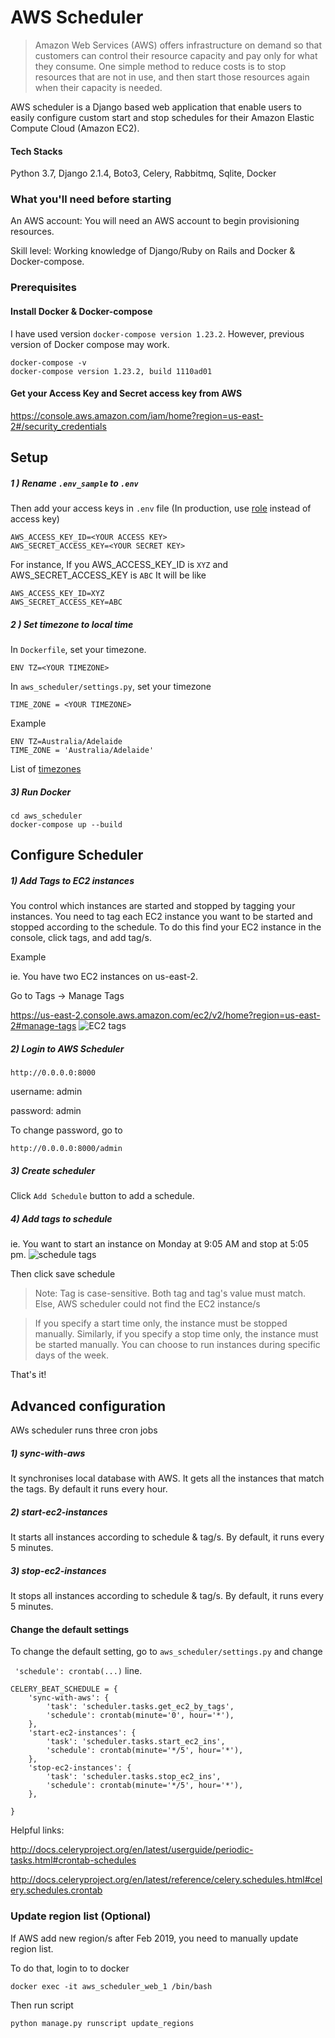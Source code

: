 # AWS Scheduler

> Amazon Web Services (AWS) offers infrastructure on demand so that customers can control their resource capacity and pay only for what they consume. 
One simple method to reduce costs is to stop resources that are not in use, and then start those resources again when their capacity is needed.

AWS scheduler is a Django based web application that enable users to easily configure custom start and stop schedules for their Amazon Elastic Compute Cloud (Amazon EC2).



#### Tech Stacks
Python 3.7, Django 2.1.4, Boto3, Celery, Rabbitmq, Sqlite, Docker

###  What you'll need before starting

An AWS account: You will need an AWS account to begin provisioning resources.

Skill level: Working knowledge of Django/Ruby on Rails and Docker & Docker-compose.


### Prerequisites

#### Install Docker & Docker-compose
I have used version `docker-compose version 1.23.2`. However, previous version of Docker compose may work. 
```
docker-compose -v
docker-compose version 1.23.2, build 1110ad01

```
#### Get your Access Key and Secret access key from AWS
https://console.aws.amazon.com/iam/home?region=us-east-2#/security_credentials

## Setup

#####  1 ) Rename `.env_sample` to `.env`

Then add your access keys in `.env` file
(In production, use [role](https://docs.aws.amazon.com/IAM/latest/UserGuide/id_roles.html) instead of access key)

```
AWS_ACCESS_KEY_ID=<YOUR ACCESS KEY>
AWS_SECRET_ACCESS_KEY=<YOUR SECRET KEY>

```
For instance, If you AWS_ACCESS_KEY_ID is `XYZ` and AWS_SECRET_ACCESS_KEY is `ABC`
It will be like
```
AWS_ACCESS_KEY_ID=XYZ
AWS_SECRET_ACCESS_KEY=ABC
```


##### 2 ) Set timezone to local time

In `Dockerfile`, set your timezone.
```
ENV TZ=<YOUR TIMEZONE>
```

In `aws_scheduler/settings.py`, set your timezone

```
TIME_ZONE = <YOUR TIMEZONE>
```

Example

```
ENV TZ=Australia/Adelaide
TIME_ZONE = 'Australia/Adelaide'
```
List of [timezones](Timezone_list.txt)

##### 3) Run Docker
 
```
cd aws_scheduler
docker-compose up --build 
```




## Configure Scheduler

##### 1) Add Tags to EC2 instances
You control which instances are started and stopped by tagging your instances.
You need to tag each EC2 instance you want to be started and stopped according to the schedule. 
To do this find your EC2 instance in the console, click tags, and add tag/s.

Example

ie. You have two EC2 instances on us-east-2. 

Go to Tags -> Manage Tags

https://us-east-2.console.aws.amazon.com/ec2/v2/home?region=us-east-2#manage-tags
![EC2 tags](tags.png)


##### 2) Login to AWS Scheduler

```
http://0.0.0.0:8000
```

username: admin

password: admin

To change password, go to

```
http://0.0.0.0:8000/admin

```

##### 3) Create scheduler 

Click `Add Schedule` button to add a schedule.

##### 4) Add tags to schedule
ie. You want to start an instance on Monday at 9:05 AM and stop at 5:05 pm.
![schedule tags](schedule_tags.png)

Then click save schedule
> Note: Tag is case-sensitive. Both tag and tag's value must match.
> Else, AWS scheduler could not find the EC2 instance/s 

> If you specify a start time only, the instance must be stopped manually. Similarly, if you specify a stop time only, the instance must be started manually. 
> You can choose to run instances during specific days of the week.

That's it!

## Advanced configuration

AWs scheduler runs three cron jobs

##### 1) sync-with-aws
It synchronises local database with AWS. It gets all the instances that match the
tags. By default it runs every hour.


##### 2) start-ec2-instances
It starts all instances according to schedule & tag/s. By default, it runs every 5 minutes.


##### 3) stop-ec2-instances
It stops all instances according to schedule & tag/s. By default, it runs every 5 minutes.

#### Change the default settings

To change the default setting, go to `aws_scheduler/settings.py` and change 

` 'schedule': crontab(...)` line.


```
CELERY_BEAT_SCHEDULE = {
    'sync-with-aws': {
        'task': 'scheduler.tasks.get_ec2_by_tags',
        'schedule': crontab(minute='0', hour='*'),
    },
    'start-ec2-instances': {
        'task': 'scheduler.tasks.start_ec2_ins',
        'schedule': crontab(minute='*/5', hour='*'),
    },
    'stop-ec2-instances': {
        'task': 'scheduler.tasks.stop_ec2_ins',
        'schedule': crontab(minute='*/5', hour='*'),
    },

}

``` 

Helpful links:

http://docs.celeryproject.org/en/latest/userguide/periodic-tasks.html#crontab-schedules

http://docs.celeryproject.org/en/latest/reference/celery.schedules.html#celery.schedules.crontab

### Update region list (Optional)

If AWS add new region/s after Feb 2019, you need to manually update region list.

To do that, login to to docker

```
docker exec -it aws_scheduler_web_1 /bin/bash
```
Then run script 
```
python manage.py runscript update_regions
``` 